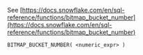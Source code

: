 See [https://docs.snowflake.com/en/sql-reference/functions/bitmap_bucket_number](https://docs.snowflake.com/en/sql-reference/functions/bitmap_bucket_number)
```
BITMAP_BUCKET_NUMBER( <numeric_expr> )
```
